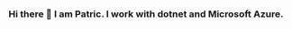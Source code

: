 ### Hi there 👋 I am Patric. I work with dotnet and Microsoft Azure.

<!--
**patbosc/patbosc** is a ✨ _special_ ✨ repository because its `README.md` (this file) appears on your GitHub profile.

[![Patrics Github Stats](https://github-readme-stats.vercel.app/api?username=patbosc)](https://github.com/anuraghazra/github-readme-stats)


Here are some ideas to get you started:

- 🔭 I’m currently working on ...
- 🌱 I’m currently learning ...
- 👯 I’m looking to collaborate on ...
- 🤔 I’m looking for help with ...
- 💬 Ask me about ...
- 📫 How to reach me: ...
- 😄 Pronouns: ...
- ⚡ Fun fact: ...
-->
